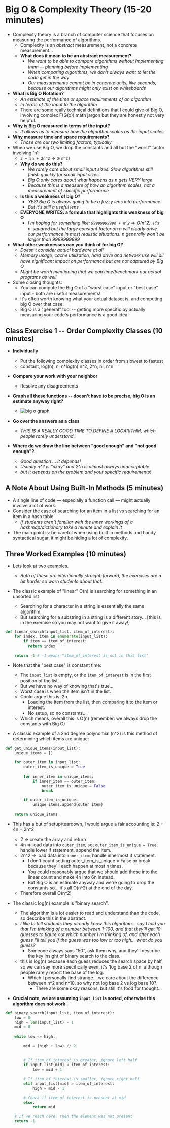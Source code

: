 # Big O & Complexity Theory (15-20 minutes)

* Complexity theory is a branch of computer science that focuses on measuring the performance of algorithms.
  * Complexity is an *abstract* measurement, not a concrete measurement...
  * __What does it mean to be an abstract measurement?__
    * *We want to be able to compare algorithms without implementing them -- planning before implementing*
    * *When comparing algorithms, we don't always want to let the code get in the way*
    * *Our measurements cannot be in concrete units, like seconds, because our algorithms might only exist on whiteboards*
* __What is Big O Notation?__
  * *An estimate of the time or space requirements of an algorithm*
  * *In terms of the input to the algorithm*
  * There are some really technical definitions that I could give of Big O, involving complex F(G(x)) math jargon but they are honestly not very helpful.
* __Why is Big O measured in terms of the input?__
  * *It allows us to measure how the algorithm scales as the input scales*
* __Why measure time and space requirements?__
  * *Those are our two limiting factors, typically*
* When we use Big O, we drop the constants and all but the "worst" factor involving 'n':
  * `3 + 5n + 2n^2` => `O(n^2)`
  * __Why do we do this?__
    * *We rarely care about small input sizes. Slow algorithms still finish quickly for small input sizes*
    * *Big O only cares about what happens as n gets VERY large*
    * *Because this is a measure of how an algorithm scales, not a measurement of specific performance*
  * __Is this a weakness of big O?__
    * *YES! Big O is always going to be a fuzzy lens into performance.*
    * *But it's still a useful lens*
  * __EVERYONE WRITES: a formula that highlights this weakness of big O__
    * *I'm hoping for something like: `9999999999n + n^2` => O(n^2). It's n-squared but the large constant factor on n will clearly drive our performance in most realistic situations. n generally won't be larger than 9999999999*
* __What other weaknesses can you think of for big O?__
  * *Doesn't consider actual hardware at all*
  * *Memory usage, cache utilization, hard drive and network use will all have significant impact on performance but are not captured by Big O*
  * *Might be worth mentioning that we can time/benchmark our actual programs as well*
* Some closing thoughts:
  * You can compute the Big O of a "worst case" input or "best case" input - both are useful measurements!
  * It's often worth knowing what your actual dataset is, and computing big O over that case.
  * Big O is a "general" tool -- getting more specific by actually measuring your code's performance is a good idea.

## Class Exercise 1 -- Order Complexity Classes (10 minutes)

* __Individually__
  * Put the following complexity classes in order from slowest to fastest
  * constant, log(n), n, n*log(n) n^2, 2^n, n!, n^n
* __Compare your work with your neighbor__
  * Resolve any disagreements
* __Graph all these functions -- doesn't have to be precise, big O is an estimate anyway right?__
  * ![big o graph](big-o-graph.png)

* __Go over the answers as a class__
  * *THIS IS A REALLY GOOD TIME TO DEFINE A LOGARITHM, which people rarely understand.*
* __Where do we draw the line between "good enough" and "not good enough"?__
  * *Good question ... it depends!*
  * *Usually n^2 is "okay" and 2^n is almost always unacceptable*
  * *but it depends on the problem and your specific requirements!*

## A Note About Using Built-In Methods (5 minutes)

* A single line of code — especially a function call — might actually involve a lot of work. 
* Consider the case of searching for an item in a list vs searching for an item in a hash table
  * *If students aren't familiar with the inner workings of a hashmap/dictionary take a minute and explain it*
* The main point is: be careful when using built in methods and handy syntactical sugar, it might be hiding a lot of complexity.

## Three Worked Examples (10 minutes)

* Lets look at two examples. 
  * *Both of these are intentionally straight-forward, the exercises are a bit harder so warn students about that.*

* The classic example of "linear" O(n) is searching for something in an unsorted list
  * Searching for a character in a string is essentially the same algorithm.
  * But searching for a substring in a string is a different story... [this is in the exercise so you may not want to give it away!]

```python
def linear_search(input_list, item_of_interest):
    for index, item in enumerate(input_list):
        if item == item_of_interest:
          return index
    
    return -1 # -1 means "item_of_interest is not in this list"
```

* Note that the "best case" is constant time:
  * The `input_list` is empty, or the `item_of_interest` is in the first position of the list.
  * But we have no way of knowing that's true...
  * Worst case is when the item isn't in the list. 
  * Could argue this is: 2n. 
    * Loading the item from the list, then comparing it to the item or interest. 
    * No setup, so no constants...
  * Which means, overall this is O(n) (remember: we always drop the constants with Big O)

* A classic example of a 2nd degree polynomial (n^2) is this method of determining which items are unique:

```python
def get_unique_items(input_list):
    unique_items = []
    
    for outer_item in input_list:
        outer_item_is_unique = True
        
        for inner_item in unique_items:
            if inner_item == outer_item:
                outer_item_is_unique = False
                break
    
        if outer_item_is_unique:
            unique_items.append(outer_item)
        
    return unique_items
```

* This has a but of setup/teardown, I would argue a fair accounting is: 2 + 4n + 2n^2
    * 2 => create the array and return
    * 4n => load data into `outer_item`, set `outer_item_is_unique = True`, handle lower if statement, append the item.
    * 2n^2 => load data into `inner_item`, handle innermost if statement.
      * I don't count setting outer_item_is_unique = False or break because they'll each happen at most n times. 
      * You could reasonably argue that we should add these into the linear count and make 4n into 6n instead.
      * But Big O is an estimate anyway and we're going to drop the constants so... it's all O(n^2) at the end of the day. 
    * Therefore overall O(n^2)


* The classic log(n) example is "binary search".
  * The algorithm is a lot easier to read and understand than the code, so describe this in the abstract.
  * *I like to tell students they already know this algorithm... say I told you that I'm thinking of a number between 1-100, and that they'll get 10 guesses to figure out which number I'm thinking of, and after each guess I'll tell you if the guess was too low or too high... what do you guess?* 
    * Someone always says "50", ask them why, and they'll describe the key insight of binary search to the class. 
  * this is log(n) because each guess reduces the search space by half, so we can say more specifically even, it's 'log base 2 of n' although people rarely report the base of the log.
    * Which I personally find strange... we care about the difference between n^2 and n^10, so why not log base 2 vs log base 10? 
      * There are some okay reasons, but still it's food for thought...

* **Crucial note, we are assuming `input_list` is sorted, otherwise this algorithm does not work.**
```python
def binary_search(input_list, item_of_interest): 
    low = 0
    high = len(input_list) - 1
    mid = 0
  
    while low <= high: 
  
        mid = (high + low) // 2
  
        
        # If item_of_interest is greater, ignore left half 
        if input_list[mid] < item_of_interest: 
            low = mid + 1
  
        # If item_of_interest is smaller, ignore right half 
        elif input_list[mid] > item_of_interest: 
            high = mid - 1

        # Check if item_of_interest is present at mid 
        else: 
            return mid 
  
    # If we reach here, then the element was not present 
    return -1
```
